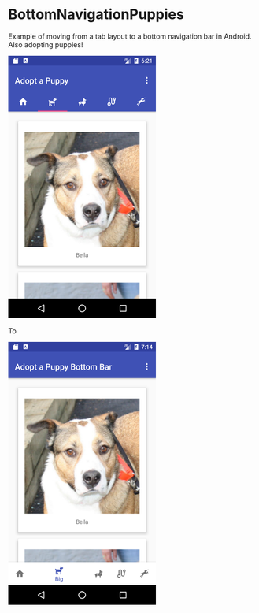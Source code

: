 # BottomNavigationPuppies
Example of moving from a tab layout to a bottom navigation bar in Android. Also adopting puppies!

<img src="https://github.com/SuavePirate/BottomNavigationPuppies/blob/master/Screenshot_1497929486.png" width="300"/>

To

<img src="https://github.com/SuavePirate/BottomNavigationPuppies/blob/master/Screenshot_1497932698.png" width="300"/>


